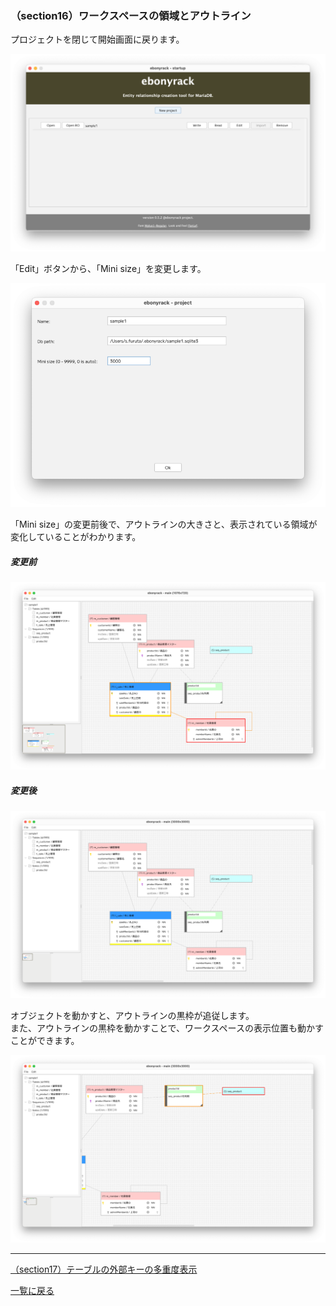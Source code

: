 ### （section16）ワークスペースの領域とアウトライン

プロジェクトを閉じて開始画面に戻ります。  

![](../image/28_Startup_01.png)

「Edit」ボタンから、「Mini size」を変更します。  

![](../image/29_Project_01.png)

「Mini size」の変更前後で、アウトラインの大きさと、表示されている領域が変化していることがわかります。

##### 変更前

![](../image/27_Main_01.png)

##### 変更後

![](../image/30_Main_01.png)

オブジェクトを動かすと、アウトラインの黒枠が追従します。  
また、アウトラインの黒枠を動かすことで、ワークスペースの表示位置も動かすことができます。  

![](../image/30_Main_02.png)

---

[（section17）テーブルの外部キーの多重度表示](section17.md)

[一覧に戻る](../manual.ja.md)